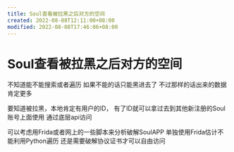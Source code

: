 ```yaml
---
title: Soul查看被拉黑之后对方的空间
created: 2022-08-08T12:11:00+08:00
modified: 2022-08-08T17:46:06+08:00
---
```


# Soul查看被拉黑之后对方的空间

不知道能不能搜索或者遍历 如果不能的话只能黑进去了 不过那样的话出来的数据肯定更多

要知道被拉黑，本地肯定有用户的ID， 有了ID就可以拿过去到其他新注册的Soul账号上面使用 通过底层api访问

可以考虑用Frida或者网上的一些脚本来分析破解SoulAPP 单独使用Frida估计不能利用Python遍历 还是需要破解协议证书才可以自由访问
